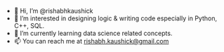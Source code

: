- 👋 Hi, I’m @rishabhkaushick
- 👀 I’m interested in designing logic & writing code especially in Python, C++, SQL.
- 🌱 I’m currently learning data science related concepts.
- 📫 You can reach me at rishabh.kaushick@gmail.com

<!---
rishabhkaushick/rishabhkaushick is a ✨ special ✨ repository because its `README.md` (this file) appears on your GitHub profile.
You can click the Preview link to take a look at your changes.
--->
